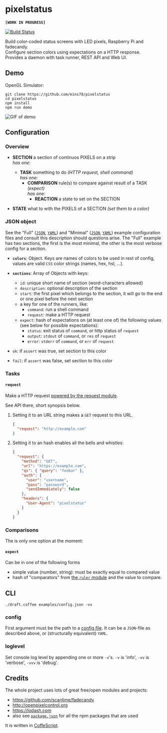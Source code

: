 # pixelstatus

**`[WORK IN PROGRESS]`**

[![Build Status](https://img.shields.io/travis/eins78/pixelstatus/master.svg)](https://travis-ci.org/eins78/pixelstatus)

Build color-coded status screens with LED pixels, Raspberry Pi and fadecandy.  
Configure section colors using expectations on a HTTP response.  
Provides a daemon with task runner, REST API and Web UI.

## Demo

OpenGL Simulator:

```shell
git clone https://github.com/eins78/pixelstatus
cd pixelstatus
npm install
npm run demo
```

![GIF of demo](https://cloud.githubusercontent.com/assets/134942/5794524/d8d94c6e-9f71-11e4-805e-effd4e89590f.gif)


## Configuration

### Overview

- **SECTION** a section of continuos PIXELS on a strip  
  *has one:*
    - **TASK** something to do *(HTTP request, shell command)*  
    *has one:*
        - **COMPARISON** rule(s) to compare against result of a TASK *(expect)*  
        *has one:*
            - **REACTION** a state to set on the SECTION

- **STATE** what to with the PIXELS of a SECTION *(set them to a color)*

### JSON object

See the "Full" ([`JSON`][full-conf-json], [`YAML`][full-conf-yaml])
and "Minimal" ([`JSON`][mini-conf-json], [`YAML`][mini-conf-yaml])
example configuration files and consult this description should questions arise.
The "Full" example has two sections, the first is the most minimal, the other is the most verbose config for a section.

- **`colors`**: Object. Keys are names of colors to be used in rest of config, values are valid `CSS` color strings (names, hex, hsl, …).
- **`sections`**: Array of Objects with keys:
    - `id`: unique short name of section (word-characters allowed)
    - `description`: optional description of the section
    - `start`: the first pixel which belongs to the section, it will go to the end or one pixel before the next section
    - a key for one of the runners, like:
        - `command`: run a shell command
        - `request`: make a HTTP request
    - `expect`: hash of expectations on (at least one of) the following values (see below for possible expectations):
        - `status`: exit status of `command`, or http status of `request`
        - `output`: `stdout` of `command`, or `res` of `request`
        - `error`: `stderr` of `command`, or `err` of `request`

- `ok`: if `assert` was true, set section to this color
- `fail`: if `assert` was false, set section to this color


### Tasks

#### `request`

Make a HTTP request [powered by the request module][`request`].

See API there, short synopsis below.

1. Setting it to an URL string makes a `GET` request to this URL.

    ```json
    {
      "request": "http://example.com"
    }
    ```

2. Setting it to an hash enables all the bells and whistles:

    ```json
    {
      "request": {
        "method": "GET",
        "url": "https://example.com",
        "qs": { "query": "foobar" },
        "auth": {
          "user": "username",
          "pass": "password",
          "sendImmediately": false
        },
        "headers": {
          "User-Agent": "pixelstatus"
        }
      }
    }
    ```

### Comparisons

The is only one option at the moment:

#### `expect`

Can be in one of the following forms
- simple value (number, string): must be exactly equal to compared value
- hash of "comparators" from [the `ruler` module][`ruler`] and the value to compare.


<!-- automatic assertions (no need to add those):
- `{ "status": { truthy: "" } }`
- `{ "err": { falsy: "" } }` -->



## CLI

`./draft.coffee examples/config.json -vv`

### config

First argument must be the path to a [config file](#json-configuation).
It can be a `JSON`-file as described above, or (structurally equivalent) `YAML`.

### loglevel

Set console log level by appending one or more `-v`'s.
`-v` is 'info', `-vv` is 'verbose', `-vvv` is 'debug'.


## Credits

The whole project uses lots of great free/open modules and projects:

- <https://github.com/scanlime/fadecandy>
- <http://openpixelcontrol.org>
- <https://lodash.com>
- also see [`package.json`](https://github.com/eins78/pixelstatus/blob/master/examples/config.json) for all the npm packages that are used

It is written in [CoffeScript](http://coffeescript.org).

[`must`]: <https://github.com/moll/js-must/blob/master/doc/API.md>
[`ruler`]: <https://www.npmjs.com/package/ruler>
[`request`]: <https://www.npmjs.com/package/request>
[full-conf-json]: <https://github.com/eins78/pixelstatus/blob/master/examples/npm-status-config.json>
[full-conf-yaml]: <https://github.com/eins78/pixelstatus/blob/master/examples/npm-status-config.yaml>
[mini-conf-json]: <https://github.com/eins78/pixelstatus/blob/master/examples/minimal-config.json>
[mini-conf-yaml]: <https://github.com/eins78/pixelstatus/blob/master/examples/minimal-config.json>
